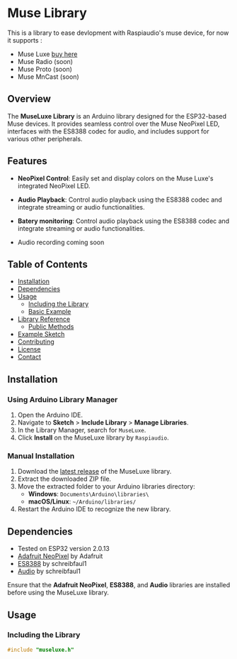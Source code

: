 # Muse Library
This is a library to ease devlopment with Raspiaudio's muse device, for now it supports :
- Muse Luxe [buy here]([https://github.com/YourUsername/MuseLuxe/releases](https://raspiaudio.com/product/esp-muse-luxe/))
- Muse Radio (soon)
- Muse Proto (soon)
- Muse MnCast (soon)
  

## Overview

The **MuseLuxe Library** is an Arduino library designed for the ESP32-based Muse devices. It provides seamless control over the Muse  NeoPixel LED, interfaces with the ES8388 codec for audio, and includes support for various other peripherals. 

## Features

- **NeoPixel Control**: Easily set and display colors on the Muse Luxe's integrated NeoPixel LED.
- **Audio Playback**: Control audio playback using the ES8388 codec and integrate streaming or audio functionalities.
- **Batery monitoring**: Control audio playback using the ES8388 codec and integrate streaming or audio functionalities.

- Audio recording coming soon

## Table of Contents

- [Installation](#installation)
- [Dependencies](#dependencies)
- [Usage](#usage)
  - [Including the Library](#including-the-library)
  - [Basic Example](#basic-example)
- [Library Reference](#library-reference)
  - [Public Methods](#public-methods)
- [Example Sketch](#example-sketch)
- [Contributing](#contributing)
- [License](#license)
- [Contact](#contact)

## Installation

### Using Arduino Library Manager

1. Open the Arduino IDE.
2. Navigate to **Sketch** > **Include Library** > **Manage Libraries**.
3. In the Library Manager, search for `MuseLuxe`.
4. Click **Install** on the MuseLuxe library by `Raspiaudio`.

### Manual Installation

1. Download the [latest release](https://github.com/YourUsername/MuseLuxe/releases) of the MuseLuxe library.
2. Extract the downloaded ZIP file.
3. Move the extracted folder to your Arduino libraries directory:
   - **Windows**: `Documents\Arduino\libraries\`
   - **macOS/Linux**: `~/Arduino/libraries/`
4. Restart the Arduino IDE to recognize the new library.

## Dependencies
- Tested on ESP32 version 2.0.13 
- [Adafruit NeoPixel](https://github.com/adafruit/Adafruit_NeoPixel) by Adafruit
- [ES8388](https://github.com/schreibfaul1/es8388) by schreibfaul1
- [Audio](https://github.com/schreibfaul1/ESP32-audioI2S) by schreibfaul1


Ensure that the **Adafruit NeoPixel**, **ES8388**, and **Audio** libraries are installed before using the MuseLuxe library.

## Usage

### Including the Library

```cpp
#include "museluxe.h"


